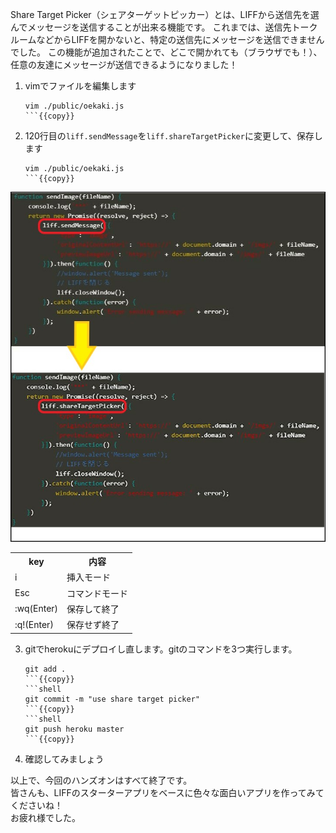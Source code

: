 Share Target Picker（シェアターゲットピッカー）とは、LIFFから送信先を選んでメッセージを送信することが出来る機能です。
これまでは、送信先トークルームなどからLIFFを開かないと、特定の送信先にメッセージを送信できませんでした。
この機能が追加されたことで、どこで開かれても（ブラウザでも！）、任意の友達にメッセージが送信できるようになりました！

1. vimでファイルを編集します
    ```shell
    vim ./public/oekaki.js
    ```{{copy}}

2. 120行目の`liff.sendMessage`を`liff.shareTargetPicker`に変更して、保存します
    ```shell
    vim ./public/oekaki.js
    ```{{copy}}
![vim](https://raw.githubusercontent.com/MasatakaMiki/katacoda-scenarios/master/liff_drawing_scenario/img/s0701_vim.jpg)
<table><tr><th>key</th><th>内容</th></tr>
<tr><td>i</td><td>挿入モード</td></tr>
<tr><td>Esc</td><td>コマンドモード</td></tr>
<tr><td>:wq(Enter)</td><td>保存して終了</td></tr>
<tr><td>:q!(Enter)</td><td>保存せず終了</td></tr>
</table>

3. gitでherokuにデプロイし直します。gitのコマンドを3つ実行します。
    ```shell
    git add .
    ```{{copy}}
    ```shell
    git commit -m "use share target picker"
    ```{{copy}}
    ```shell
    git push heroku master
    ```{{copy}}

4. 確認してみましょう

以上で、今回のハンズオンはすべて終了です。<br>
皆さんも、LIFFのスターターアプリをベースに色々な面白いアプリを作ってみてくださいね！<br>
お疲れ様でした。
